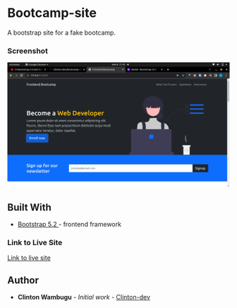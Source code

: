 # Bootcamp-site
A bootstrap site for a fake bootcamp.

### Screenshot
![](./screenshot.png)

## Built With

* [Bootstrap 5.2 ](https://getbootstrap.com/docs/5.2/getting-started/introduction/) - frontend framework

### Link to Live Site
[Link to live site](https://galleryshare.herokuapp.com/)

## Author

* **Clinton Wambugu** - *Initial work* - [Clinton-dev](https://github.com/Clinton-dev)
